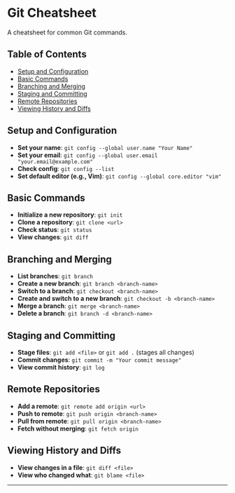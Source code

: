 # Git Cheatsheet

A cheatsheet for common Git commands.

## Table of Contents
- [Setup and Configuration](#setup-and-configuration)
- [Basic Commands](#basic-commands)
- [Branching and Merging](#branching-and-merging)
- [Staging and Committing](#staging-and-committing)
- [Remote Repositories](#remote-repositories)
- [Viewing History and Diffs](#viewing-history-and-diffs)

## Setup and Configuration
- **Set your name**: `git config --global user.name "Your Name"`
- **Set your email**: `git config --global user.email "your.email@example.com"`
- **Check config**: `git config --list`
- **Set default editor (e.g., Vim)**: `git config --global core.editor "vim"`

## Basic Commands
- **Initialize a new repository**: `git init`
- **Clone a repository**: `git clone <url>`
- **Check status**: `git status`
- **View changes**: `git diff`

## Branching and Merging
- **List branches**: `git branch`
- **Create a new branch**: `git branch <branch-name>`
- **Switch to a branch**: `git checkout <branch-name>`
- **Create and switch to a new branch**: `git checkout -b <branch-name>`
- **Merge a branch**: `git merge <branch-name>`
- **Delete a branch**: `git branch -d <branch-name>`

## Staging and Committing
- **Stage files**: `git add <file>` or `git add .` (stages all changes)
- **Commit changes**: `git commit -m "Your commit message"`
- **View commit history**: `git log`

## Remote Repositories
- **Add a remote**: `git remote add origin <url>`
- **Push to remote**: `git push origin <branch-name>`
- **Pull from remote**: `git pull origin <branch-name>`
- **Fetch without merging**: `git fetch origin`

## Viewing History and Diffs
- **View changes in a file**: `git diff <file>`
- **View who changed what**: `git blame <file>`

---
